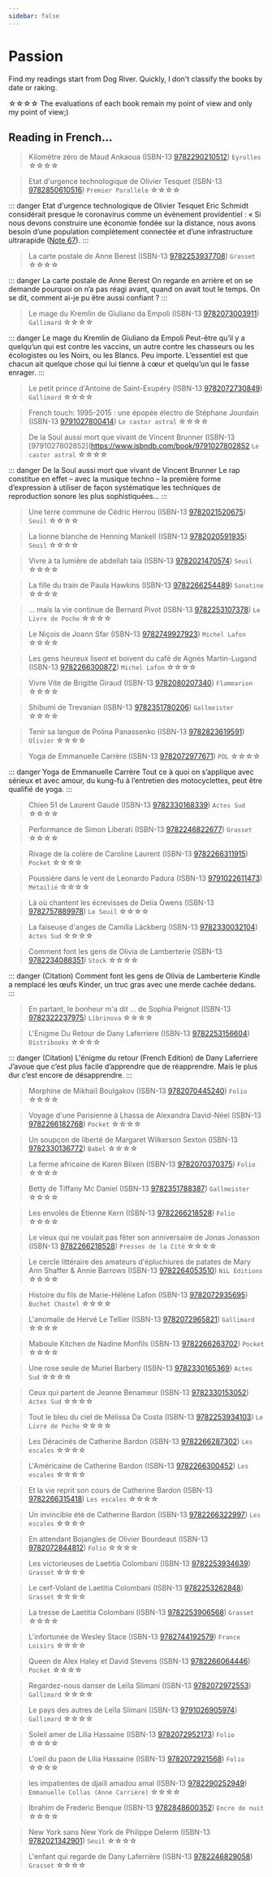```yaml
---
sidebar: false
---
```


# Passion

Find my readings start from Dog River.
Quickly, I don't classify the books by date or raking.

<span class="rating">☆</span><span class="rating">☆</span><span class="rating">☆</span><span class="rating">☆</span>
The evaluations of each book remain my point of view and only my point of view;)

## Reading in French...

>  Kilomètre zéro de Maud Ankaoua (ISBN-13 [9782290210512](https://www.isbndb.com/book/9782290210512)) `Eyrolles`
<span class="rating">☆</span><span class="rating">☆</span><span>☆</span><span>☆</span> 

>  Etat d'urgence technologique de Olivier Tesquet (ISBN-13 [9782850610516](https://www.isbndb.com/book/9782850610516)) `Premier Parallèle`
<span class="rating">☆</span><span class="rating">☆</span><span class="rating">☆</span><span class="rating">☆</span> 

::: danger Etat d'urgence technologique de Olivier Tesquet
Eric Schmidt considérait presque le coronavirus comme un évènement providentiel : « Si nous devons construire une économie fondée sur la distance, nous avons besoin d’une population complètement connectée et d’une infrastructure ultrarapide ([Note 67](https://www.wsj.com/articles/a-real-digital-infrastructure-at-last-11585313825)).
:::

>  La carte postale de Anne Berest (ISBN-13 [9782253937708](https://www.isbndb.com/book/9782253937708)) `Grasset`
<span class="rating">☆</span><span class="rating">☆</span><span class="rating">☆</span><span class="rating">☆</span> 

::: danger La carte postale de Anne Berest
On regarde en arrière et on se demande pourquoi on n’a pas réagi avant, quand on avait tout le temps. On se dit, comment ai-je pu être aussi confiant ?
:::

>  Le mage du Kremlin de Giuliano da Empoli (ISBN-13 [9782073003911](https://www.isbndb.com/book/9782073003911)) `Gallimard`
<span class="rating">☆</span><span class="rating">☆</span><span class="rating">☆</span><span class="rating">☆</span> 

::: danger Le mage du Kremlin de Giuliano da Empoli
Peut-être qu’il y a quelqu’un qui est contre les vaccins, un autre contre les chasseurs ou les écologistes ou les Noirs, ou les Blancs. Peu importe. L’essentiel est que chacun ait quelque chose qui lui tienne à cœur et quelqu’un qui le fasse enrager.
:::

>  Le petit prince d'Antoine de Saint-Exupéry (ISBN-13 [9782072730849](https://www.isbndb.com/book/9782072730849)) `Gallimard`
<span class="rating">☆</span><span class="rating">☆</span><span class="rating">☆</span><span class="rating">☆</span> 

>  French touch: 1995-2015 : une épopée électro de Stéphane Jourdain (ISBN-13 [9791027800414](https://www.isbndb.com/book/9791027800414)) `Le castor astral`
<span class="rating">☆</span><span class="rating">☆</span><span class="rating">☆</span><span class="rating">☆</span> 

>  De la Soul aussi mort que vivant de Vincent Brunner (ISBN-13 [9791027802852](https://www.isbndb.com/book/9791027802852 `Le castor astral`
<span class="rating">☆</span><span class="rating">☆</span><span class="rating">☆</span><span class="rating">☆</span> 

::: danger De la Soul aussi mort que vivant de Vincent Brunner
 Le rap constitue en effet – avec la musique techno – la première forme d’expression à utiliser de façon systématique les techniques de reproduction sonore les plus sophistiquées...
:::

>  Une terre commune de Cédric Herrou (ISBN-13 [9782021520675](https://www.isbndb.com/book/9782021520675)) `Seuil`
<span class="rating">☆</span><span class="rating">☆</span><span>☆</span><span>☆</span>

>  La lionne blanche de Henning Mankell (ISBN-13 [9782020591935](https://www.isbndb.com/book/9782020591935)) `Seuil`
<span class="rating">☆</span><span class="rating">☆</span><span>☆</span><span>☆</span>

>  Vivre à ta lumière de abdellah taïa (ISBN-13 [9782021470574](https://isbndb.com/book/9782021470574)) `Seuil`
<span class="rating">☆</span><span class="rating">☆</span><span>☆</span><span>☆</span>

>  La fille du train de Paula Hawkins (ISBN-13 [9782266254489](https://isbndb.com/book/9782266254489)) `Sonatine`
<span class="rating">☆</span><span class="rating">☆</span><span class="rating">☆</span><span>☆</span>

>  ... mais la vie continue de Bernard Pivot (ISBN-13 [9782253107378](https://isbndb.com/book/9782253107378)) `Le Livre de Poche`
<span class="rating">☆</span><span class="rating">☆</span><span class="rating">☆</span><span class="rating">☆</span>

>  Le Niçois de Joann Sfar (ISBN-13 [9782749927923](https://isbndb.com/book/9782749927923)) `Michel Lafon`
<span class="rating">☆</span><span class="rating">☆</span><span>☆</span><span>☆</span>

>  Les gens heureux lisent et boivent du café de Agnès Martin-Lugand (ISBN-13 [9782266300872](https://isbndb.com/book/9782266300872)) `Michel Lafon`
<span class="rating">☆</span><span class="rating">☆</span><span class="rating">☆</span><span>☆</span>

>  Vivre Vite de Brigitte Giraud (ISBN-13 [9782080207340](https://isbndb.com/book/9782080207340)) `Flammarion`
<span class="rating">☆</span><span class="rating">☆</span><span class="rating">☆</span><span class="rating">☆</span>

>  Shibumi de Trevanian (ISBN-13 [9782351780206](https://isbndb.com/book/9782351780206)) `Gallmeister`
<span class="rating">☆</span><span class="rating">☆</span><span class="rating">☆</span><span class="rating">☆</span>

>  Tenir sa langue de Polina Panassenko (ISBN-13 [9782823619591](https://isbndb.com/book/9782823619591)) `Olivier`
<span class="rating">☆</span><span class="rating">☆</span><span class="rating">☆</span><span class="rating">☆</span>

>  Yoga de Emmanuelle Carrère (ISBN-13 [9782072977671](https://isbndb.com/book/9782072977671)) `POL`
<span class="rating">☆</span><span class="rating">☆</span><span class="rating">☆</span><span class="rating">☆</span>

::: danger Yoga de Emmanuelle Carrère
Tout ce à quoi on s’applique avec sérieux et avec amour, du kung-fu à l’entretien des motocyclettes, peut être qualifié de yoga.
:::

>  Chien 51 de Laurent Gaudé (ISBN-13 [9782330168339](https://isbndb.com/book/9782330168339)) `Actes Sud`
<span class="rating">☆</span><span class="rating">☆</span><span class="rating">☆</span><span class="rating">☆</span>

>  Performance de Simon Liberati (ISBN-13 [9782246822677](https://isbndb.com/book/9782246822677)) `Grasset`
<span class="rating">☆</span><span class="rating">☆</span><span class="rating">☆</span><span>☆</span>

>  Rivage de la colère de Caroline Laurent (ISBN-13 [9782266311915](https://isbndb.com/book/9782266311915)) `Pocket`
<span class="rating">☆</span><span class="rating">☆</span><span>☆</span><span>☆</span>

>  Poussière dans le vent de Leonardo Padura (ISBN-13 [9791022611473](https://isbndb.com/book/9791022611473)) `Métailié`
<span class="rating">☆</span><span class="rating">☆</span><span>☆</span><span>☆</span>

>  Là où chantent les écrevisses de Delia Owens (ISBN-13 [9782757889978](https://isbndb.com/book/9782757889978)) `Le Seuil`
<span class="rating">☆</span><span class="rating">☆</span><span class="rating">☆</span><span class="rating">☆</span>

>  La faiseuse d'anges de Camilla Läckberg (ISBN-13 [9782330032104](https://isbndb.com/book/9782330032104)) `Actes Sud`
<span class="rating">☆</span><span>☆</span><span>☆</span><span>☆</span>

>  Comment font les gens de Olivia de Lamberterie (ISBN-13 [9782234088351](https://isbndb.com/book/9782234088351)) `Stock`
<span class="rating">☆</span><span class="rating">☆</span><span>☆</span><span>☆</span>

::: danger (Citation) Comment font les gens de Olivia de Lamberterie
Kindle a remplacé les œufs Kinder, un truc gras avec une merde cachée dedans.
:::

>  En partant, le bonheur m'a dit ... de Sophia Peignot (ISBN-13 [9782322237975](https://isbndb.com/book/9782322237975)) `Librinova`
<span class="rating">☆</span><span class="rating">☆</span><span>☆</span><span>☆</span>

>  L'Enigme Du Retour de Dany Laferriere (ISBN-13 [9782253156604](https://isbndb.com/book/9782253156604)) `Distribooks`
<span class="rating">☆</span><span class="rating">☆</span><span class="rating">☆</span><span class="rating">☆</span>

::: danger (Citation) L'énigme du retour (French Edition) de Dany Laferriere
J’avoue que c’est plus facile d’apprendre que de réapprendre. Mais le plus dur c’est encore de désapprendre.
:::

>  Morphine de Mikhaïl Boulgakov (ISBN-13 [9782070445240](https://isbndb.com/book/9782070445240)) `Folio`
<span class="rating">☆</span><span class="rating">☆</span><span class="rating">☆</span><span class="rating">☆</span>

>  Voyage d'une Parisienne à Lhassa de Alexandra David-Néel (ISBN-13 [9782266182768](https://isbndb.com/book/9782266182768)) `Pocket`
<span class="rating">☆</span><span class="rating">☆</span><span class="rating">☆</span><span>☆</span>

>  Un soupçon de liberté de Margaret Wilkerson Sexton (ISBN-13 [9782330136772](https://isbndb.com/book/9782330136772)) `Babel`
<span class="rating">☆</span><span class="rating">☆</span><span class="rating">☆</span><span>☆</span>

>  La ferme africaine de Karen Blixen (ISBN-13 [9782070370375](https://isbndb.com/book/9782070370375)) `Folio`
<span class="rating">☆</span><span class="rating">☆</span><span class="rating">☆</span><span class="rating">☆</span>

>  Betty de Tiffany Mc Daniel (ISBN-13 [9782351788387](https://isbndb.com/book/9782351788387)) `Gallmeister`
<span class="rating">☆</span><span class="rating">☆</span><span class="rating">☆</span><span class="rating">☆</span>

>  Les envolés de Etienne Kern (ISBN-13 [9782266218528](https://isbndb.com/book/9782072920820)) `Folio`
<span class="rating">☆</span><span class="rating">☆</span><span class="rating">☆</span><span class="rating">☆</span>

>  Le vieux qui ne voulait pas fêter son anniversaire de Jonas Jonasson (ISBN-13 [9782266218528](https://isbndb.com/book/9782266218528)) `Presses de la Cité`
<span class="rating">☆</span><span class="rating">☆</span><span class="rating">☆</span><span class="rating">☆</span>

>  Le cercle littéraire des amateurs d'épluchiures de patates de Mary Ann Shaffer & Annie Barrows (ISBN-13 [9782264053510](https://isbndb.com/book/9782264053510)) `NiL Éditions`
<span class="rating">☆</span><span class="rating">☆</span><span class="rating">☆</span><span class="rating">☆</span>

>  Histoire du fils de Marie-Hélène Lafon (ISBN-13 [9782072935695](https://isbndb.com/book/9782072935695)) `Buchet Chastel`
<span class="rating">☆</span><span>☆</span><span>☆</span><span>☆</span>

>  L'anomalie de Hervé Le Tellier (ISBN-13 [9782072965821](https://isbndb.com/book/9782072965821)) `Gallimard`
<span class="rating">☆</span><span class="rating">☆</span><span class="rating">☆</span><span class="rating">☆</span>

>  Maboule Kitchen de Nadine Monfils (ISBN-13 [9782266263702](https://isbndb.com/book/9782266263702)) `Pocket`
<span class="rating">☆</span><span class="rating">☆</span><span class="rating">☆</span><span>☆</span>

>  Une rose seule de Muriel Barbery (ISBN-13 [9782330165369](https://isbndb.com/book/9782330165369)) `Actes Sud`
<span class="rating">☆</span><span>☆</span><span>☆</span><span>☆</span>

>  Ceux qui partent de Jeanne Benameur (ISBN-13 [9782330153052](https://isbndb.com/book/9782330153052)) `Actes Sud`
<span class="rating">☆</span><span>☆</span><span>☆</span><span>☆</span>

>  Tout le bleu du ciel de Mélissa Da Costa (ISBN-13 [9782253934103](https://isbndb.com/book/9782253934103)) `Le Livre de Poche`
<span class="rating">☆</span><span class="rating">☆</span><span class="rating">☆</span><span class="rating">☆</span>

>  Les Déracinés de Catherine Bardon (ISBN-13 [9782266287302](https://isbndb.com/book/9782266287302)) `Les escales`
<span class="rating">☆</span><span class="rating">☆</span><span class="rating">☆</span><span class="rating">☆</span>

>  L'Américaine de Catherine Bardon (ISBN-13 [9782266300452](https://isbndb.com/book/9782266300452)) `Les escales`
<span class="rating">☆</span><span class="rating">☆</span><span class="rating">☆</span><span class="rating">☆</span>

>  Et la vie reprit son cours de Catherine Bardon (ISBN-13 [9782266315418](https://isbndb.com/book/9782266315418)) `Les escales`
<span class="rating">☆</span><span class="rating">☆</span><span class="rating">☆</span><span class="rating">☆</span>

>  Un invincible été de Catherine Bardon (ISBN-13 [9782266322997](https://isbndb.com/book/9782266322997)) `Les escales`
<span class="rating">☆</span><span class="rating">☆</span><span class="rating">☆</span><span class="rating">☆</span>

>  En attendant Bojangles de Olivier Bourdeaut (ISBN-13 [9782072844812](https://isbndb.com/book/9782072844812)) `Folio`
<span class="rating">☆</span><span class="rating">☆</span><span class="rating">☆</span><span class="rating">☆</span>

>  Les victorieuses de Laetitia Colombani (ISBN-13 [9782253934639](https://isbndb.com/book/9782253934639))  `Grasset`
<span class="rating">☆</span><span class="rating">☆</span><span class="rating">☆</span><span class="rating">☆</span>

>  Le cerf-Volant de Laetitia Colombani (ISBN-13 [9782253262848](https://isbndb.com/book/9782253262848))  `Grasset`
<span class="rating">☆</span><span class="rating">☆</span><span class="rating">☆</span><span class="rating">☆</span>

>  La tresse de Laetitia Colombani (ISBN-13 [9782253906568](https://isbndb.com/book/9782253906568)) `Grasset`
<span class="rating">☆</span><span class="rating">☆</span><span class="rating">☆</span><span class="rating">☆</span>

>  L'infortunée de Wesley Stace (ISBN-13 [9782744192579](https://isbndb.com/book/9782744192579)) `France Loisirs`
<span class="rating">☆</span><span class="rating">☆</span><span>☆</span><span>☆</span>

>  Queen de Alex Haley et David Stevens (ISBN-13 [9782266064446](https://isbndb.com/book/9782266064446)) `Pocket`
<span class="rating">☆</span><span class="rating">☆</span><span class="rating">☆</span><span class="rating">☆</span>

>  Regardez-nous danser de Leïla Slimani (ISBN-13 [9782072972553](https://isbndb.com/book/9782072972553)) `Gallimard`
<span class="rating">☆</span><span class="rating">☆</span><span class="rating">☆</span><span>☆</span>

>  Le pays des autres de Leïla Slimani (ISBN-13 [9791026905974](https://isbndb.com/book/9791026905974)) `Gallimard`
<span class="rating">☆</span><span class="rating">☆</span><span class="rating">☆</span><span>☆</span>

>  Soleil amer de Lilia Hassaine (ISBN-13 [9782072952173](https://isbndb.com/book/9782072952173)) `Folio`
<span class="rating">☆</span><span class="rating">☆</span><span class="rating">☆</span><span class="rating">☆</span>

>  L'oeil du paon de Lilia Hassaine (ISBN-13 [9782072921568](https://isbndb.com/book/9782072921568)) `Folio`
<span class="rating">☆</span><span class="rating">☆</span><span class="rating">☆</span><span class="rating">☆</span>

>  les impatientes de djaïli amadou amal (ISBN-13 [9782290252949](https://isbndb.com/book/9782290252949)) `Emmanuelle Collas (Anne Carrière)`
<span class="rating">☆</span><span class="rating">☆</span><span class="rating">☆</span><span class="rating">☆</span>

>  Ibrahim de Frederic Benque (ISBN-13 [9782848600352](https://isbndb.com/book/9782848600352)) `Encre de nuit`
<span class="rating">☆</span><span class="rating">☆</span><span class="rating">☆</span><span>☆</span>

>  New York sans New York de Philippe Delerm (ISBN-13 [9782021342901](https://isbndb.com/book/9782021342901)) `Seuil`
<span class="rating">☆</span><span class="rating">☆</span><span class="rating">☆</span><span class="rating">☆</span>

>  L'enfant qui regarde de Dany Laferrière (ISBN-13 [9782246829058](https://isbndb.com/book/9782246829058)) `Grasset`
<span class="rating">☆</span><span class="rating">☆</span><span class="rating">☆</span><span class="rating">☆</span>
